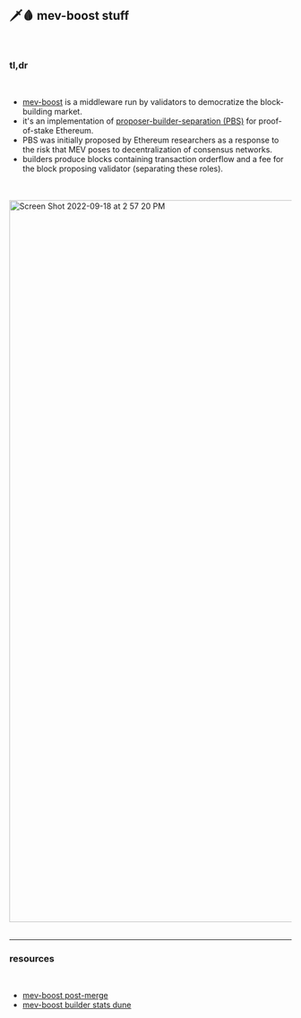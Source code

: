 ## 🗡🩸 mev-boost stuff

<br>

### tl,dr 

<br>

* [mev-boost](https://github.com/flashbots/mev-boost#installing) is a middleware run by validators to democratize the block-building market.
* it's an implementation of [proposer-builder-separation (PBS)](https://ethresear.ch/t/proposer-block-builder-separation-friendly-fee-market-designs/9725) for proof-of-stake Ethereum.
* PBS was initially proposed by Ethereum researchers as a response to the risk that MEV poses to decentralization of consensus networks. 
* builders produce blocks containing transaction orderflow and a fee for the block proposing validator (separating these roles).


<br>
<br>

<img width="1289" alt="Screen Shot 2022-09-18 at 2 57 20 PM" src="https://user-images.githubusercontent.com/1130416/190929561-afe6918f-6f34-459e-9d2b-06902918d4d0.png">


<br>
<br>

---

### resources

<br>

* [mev-boost post-merge](https://ethresear.ch/t/mev-boost-merge-ready-flashbots-architecture/11177)
* [mev-boost builder stats dune](https://dune.com/ChainsightAnalytics/mev-after-ethereum-merge)


